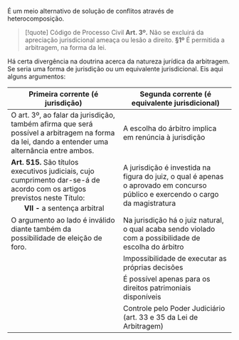 É um meio alternativo de solução de conflitos através de heterocomposição.

>[!quote] Código de Processo Civil
>**Art. 3º.** Não se excluirá da apreciação jurisdicional ameaça ou lesão a direito.
>**§1º** É permitida a arbitragem, na forma da lei.

Há certa divergência na doutrina acerca da natureza jurídica da arbitragem. Se seria uma forma de jurisdição ou um equivalente jurisdicional. Eis aqui alguns argumentos:

| Primeira corrente (é jurisdição)                                                                                                                              | Segunda corrente (é equivalente jurisdicional)                                                                                 |
| ------------------------------------------------------------------------------------------------------------------------------------------------------------- | ------------------------------------------------------------------------------------------------------------------------------ |
| O art. 3º, ao falar da jurisdição, também afirma que será possível a arbitragem na forma da lei, dando a entender uma alternância entre ambos.                | A escolha do árbitro implica em renúncia à jurisdição                                                                          |
| **Art. 515.** São títulos executivos judiciais, cujo cumprimento dar-se-á de acordo com os artigos previstos neste Título:<br>ㅤㅤ**VII -** a sentença arbitral | A jurisdição é investida na figura do juiz, o qual é apenas o aprovado em concurso público e exercendo o cargo da magistratura |
| O argumento ao lado é inválido diante também da possibilidade de eleição de foro.                                                                             | Na jurisdição há o juiz natural, o qual acaba sendo violado com a possibilidade de escolha do árbitro                          |
|                                                                                                                                                               | Impossibilidade de executar as próprias decisões                                                                               |
|                                                                                                                                                               | É possível apenas para os direitos patrimoniais disponíveis                                                                    |
|                                                                                                                                                               | Controle pelo Poder Judiciário (art. 33 e 35 da Lei de Arbitragem)                                                             |
